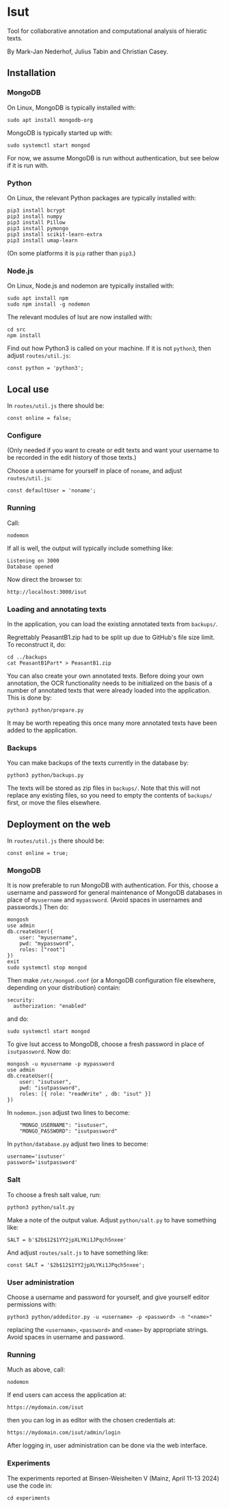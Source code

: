 # Isut

Tool for collaborative annotation and computational analysis of hieratic texts.

By Mark-Jan Nederhof, Julius Tabin and Christian Casey.

## Installation

### MongoDB

On Linux, MongoDB is typically installed with:

```
sudo apt install mongodb-org

```
MongoDB is typically started up with:

```
sudo systemctl start mongod
```
For now, we assume MongoDB is run without authentication, but see below if it
is run with.

### Python

On Linux, the relevant Python packages are typically installed with:

```
pip3 install bcrypt
pip3 install numpy
pip3 install Pillow
pip3 install pymongo
pip3 install scikit-learn-extra
pip3 install umap-learn
```

(On some platforms it is ``pip`` rather than ``pip3``.)

### Node.js

On Linux, Node.js and nodemon are typically installed with:

```
sudo apt install npm
sudo npm install -g nodemon
```

The relevant modules of Isut are now installed with:

```
cd src
npm install
```

Find out how Python3 is called on your machine. If it is not ``python3``, then
adjust ``routes/util.js``:

```
const python = 'python3';
```

## Local use

In ``routes/util.js`` there should be:

```
const online = false;
```

### Configure

(Only needed if you want to create or edit texts and want
your username to be recorded in the edit history of those texts.)

Choose a username for yourself in place of ``noname``, and adjust
``routes/util.js``:

```
const defaultUser = 'noname';
```

### Running

Call:

```
nodemon
```

If all is well, the output will typically include something like:

```
Listening on 3000
Database opened
```

Now direct the browser to:

```
http://localhost:3000/isut
```

### Loading and annotating texts

In the application, you can load the existing annotated texts from ``backups/``. 

Regrettably PeasantB1.zip had to be split up due to GitHub's file size limit.
To reconstruct it, do: 

```
cd ../backups
cat PeasantB1Part* > PeasantB1.zip
```

You can also create your own annotated texts. Before doing your own annotation, the OCR
functionality needs to be initialized on the basis of a number of annotated texts
that were already loaded into the application. This is done by:

```
python3 python/prepare.py
```

It may be worth repeating this once many more annotated texts have been added to the
application.

### Backups

You can make backups of the texts currently in the database by:

```
python3 python/backups.py
```

The texts will be stored as zip files in ``backups/``. Note that this will not replace
any existing files, so you need to empty the contents of ``backups/`` first, or
move the files elsewhere.

## Deployment on the web

In ``routes/util.js`` there should be:

```
const online = true;
```

### MongoDB

It is now preferable to run MongoDB with authentication. For this,
choose a username and password for general maintenance of MongoDB
databases in place of ``myusername`` and ``mypassword``.
(Avoid spaces in usernames and passwords.) Then do:

```
mongosh
use admin
db.createUser({
	user: "myusername",
	pwd: "mypassword",
	roles: ["root"]
})
exit
sudo systemctl stop mongod
```

Then make ``/etc/mongod.conf`` (or a MongoDB configuration file elsewhere,
depending on your distribution) contain:

```
security: 
  authorization: "enabled"
```
and do:

```
sudo systemctl start mongod
```

To give Isut access to MongoDB, choose a fresh password in place of
``isutpassword``. Now do:

```
mongosh -u myusername -p mypassword
use admin
db.createUser({ 
	user: "isutuser", 
	pwd: "isutpassword",
	roles: [{ role: "readWrite" , db: "isut" }]
})
```

In ``nodemon.json`` adjust two lines to become:

```
	"MONGO_USERNAME": "isutuser",
	"MONGO_PASSWORD": "isutpassword"
```

In ``python/database.py`` adjust two lines to become:

```
username='isutuser'
password='isutpassword'
```

### Salt

To choose a fresh salt value, run:

```
python3 python/salt.py
```

Make a note of the output value. Adjust ``python/salt.py`` to have something like:

```
SALT = b'$2b$12$1YY2jpXLYKi1JPqch5nxee'
```
And adjust ``routes/salt.js`` to have something like:

```
const SALT = '$2b$12$1YY2jpXLYKi1JPqch5nxee';
```

### User administration

Choose a username and password for yourself, and give yourself editor
permissions with:

```
python3 python/addeditor.py -u <username> -p <password> -n "<name>"
```

replacing the ``<username>``, ``<password>`` and ``<name>`` by appropriate
strings. Avoid spaces in username and password.

### Running

Much as above, call:

```
nodemon
```

If end users can access the application at:

```
https://mydomain.com/isut
```

then you can log in as editor with the chosen credentials at:

```
https://mydomain.com/isut/admin/login
```

After logging in, user administration can be done via the web interface.

### Experiments

The experiments reported at Binsen-Weisheiten V (Mainz, April 11-13 2024) use the code in:

```
cd experiments
```
